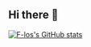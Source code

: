 ## Hi there 👋

[![F-los's GitHub stats](https://github-readme-stats.vercel.app/api?username=F-los)](https://github.com/F-los/github-readme-stats)

<!--
**F-los/F-los** is a ✨ _special_ ✨ repository because its `README.md` (this file) appears on your GitHub profile.

Here are some ideas to get you started:

- 🔭 I’m currently working on ...
- 🌱 I’m currently learning ...
- 👯 I’m looking to collaborate on ...
- 🤔 I’m looking for help with ...
- 💬 Ask me about ...
- 📫 How to reach me: ...
- 😄 Pronouns: ...
- ⚡ Fun fact: ...
-->
